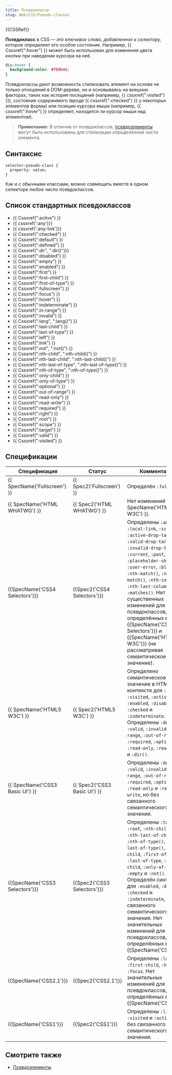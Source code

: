 ```yaml
---
title: Псевдоклассы
slug: Web/CSS/Pseudo-classes
---
```


{{CSSRef}}

**Псевдокласс** в CSS — _это ключевое слово, добавленное к селектору,_ которое определяет его особое состояние. Например, {{ Cssxref(":hover") }} может быть использован для изменения цвета кнопки при наведении курсора на неё.

```css
div:hover {
  background-color: #f89b4d;
}
```

Псевдоклассы дают возможность стилизовать элемент на основе не только отношений в DOM-дереве, но и основываясь на внешних факторах, таких как история посещений (например, {{ cssxref(":visited") }}), состояние содержимого (вроде {{ cssxref(":checked") }} у некоторых элементов формы) или позиции курсора мыши (например, {{ cssxref(":hover") }} определяет, находится ли курсор мыши над элементом).

> **Примечание:** В отличие от псевдоклассов, [псевдоэлементы](/ru/docs/Web/CSS/pseudo-elements) могут быть использованы для стилизации _определённой части_ элемента.

## Синтаксис

```
selector:pseudo-class {
  property: value;
}
```

Как и с обычными классами, можно совмещать вместе в одном селекторе любое число псевдоклассов.

## Список стандартных псевдоклассов

- {{ Cssxref(":active") }}
- {{ cssxref(':any')}}
- {{ cssxref(':any-link')}}
- {{ Cssxref(":checked") }}
- {{ Cssxref(":default") }}
- {{ Cssxref(":defined") }}
- {{ Cssxref(":dir", ":dir()")}}
- {{ Cssxref(":disabled") }}
- {{ Cssxref(":empty") }}
- {{ Cssxref(":enabled") }}
- {{ Cssxref(":first") }}
- {{ Cssxref(":first-child") }}
- {{ Cssxref(":first-of-type") }}
- {{ Cssxref(":fullscreen") }}
- {{ Cssxref(":focus") }}
- {{ Cssxref(":hover") }}
- {{ Cssxref(":indeterminate") }}
- {{ Cssxref(":in-range") }}
- {{ Cssxref(":invalid") }}
- {{ Cssxref(":lang", ":lang()") }}
- {{ Cssxref(":last-child") }}
- {{ Cssxref(":last-of-type") }}
- {{ Cssxref(":left") }}
- {{ Cssxref(":link") }}
- {{ Cssxref(":not", ":not()") }}
- {{ Cssxref(":nth-child", ":nth-child()") }}
- {{ Cssxref(":nth-last-child", ":nth-last-child()") }}
- {{ Cssxref(":nth-last-of-type", ":nth-last-of-type()") }}
- {{ Cssxref(":nth-of-type", ":nth-of-type()") }}
- {{ Cssxref(":only-child") }}
- {{ Cssxref(":only-of-type") }}
- {{ Cssxref(":optional") }}
- {{ Cssxref(":out-of-range") }}
- {{ Cssxref(":read-only") }}
- {{ Cssxref(":read-write") }}
- {{ Cssxref(":required") }}
- {{ Cssxref(":right") }}
- {{ Cssxref(":root") }}
- {{ Cssxref(":scope") }}
- {{ Cssxref(":target") }}
- {{ Cssxref(":valid") }}
- {{ Cssxref(":visited") }}

## Спецификации

| Спецификация                    | Статус                       | Комментарий                                                                                                                                                                                                                                                                                                                                                                                                                                                       |
| ------------------------------- | ---------------------------- | ----------------------------------------------------------------------------------------------------------------------------------------------------------------------------------------------------------------------------------------------------------------------------------------------------------------------------------------------------------------------------------------------------------------------------------------------------------------- |
| {{ SpecName('Fullscreen') }}    | {{ Spec2('Fullscreen') }}    | Определён `:fullscreen`.                                                                                                                                                                                                                                                                                                                                                                                                                                          |
| {{ SpecName('HTML WHATWG') }}   | {{ Spec2('HTML WHATWG') }}   | Нет изменений от {{ SpecName('HTML5 W3C') }}.                                                                                                                                                                                                                                                                                                                                                                                                                     |
| {{SpecName('CSS4 Selectors')}}  | {{Spec2('CSS4 Selectors')}}  | Определены `:any-link`, `:local-link`, `:scope`, `:active-drop-target`, `:valid-drop-target`, `:invalid-drop-target`, `:current`, `:past`, `:future`, `:placeholder-shown`, `:user-error`, `:blank`, `:nth-match()`, `:nth-last-match()`, `:nth-column()`, `:nth-last-column()` и `:matches()`. Нет существенных изменений для псевдоклассов, определённых в {{SpecName('CSS3 Selectors')}} и {{SpecName('HTML5 W3C')}} (не рассматривая семантическое значение). |
| {{ SpecName('HTML5 W3C') }}     | {{ Spec2('HTML5 W3C') }}     | Определено семантическое значение в HTML контексте для `:link`, `:visited`, `:active`, `:enabled`, `:disabled`, `:checked` и `:indeterminate`. Определены `:default`, `:valid`, `:invalid`, `:in-range`, `:out-of-range`, `:required`, `:optional`, `:read-only`, `:read-write` и `:dir()`.                                                                                                                                                                       |
| {{ SpecName('CSS3 Basic UI') }} | {{ Spec2('CSS3 Basic UI') }} | Определены `:default`, `:valid`, `:invalid`, `:in-range`, `:out-of-range`, `:required`, `:optional`, `:read-only` и `:read-write`, но без связанного семантического значения.                                                                                                                                                                                                                                                                                     |
| {{SpecName('CSS3 Selectors')}}  | {{Spec2('CSS3 Selectors')}}  | Определены `:target`, `:root`, `:nth-child()`, `:nth-last-of-child()`, `:nth-of-type()`, `:nth-last-of-type()`, `:last-child`, `:first-of-type`, `:last-of-type`, `:only-child`, `:only-of-type`, `:empty` и `:not()`. Определён синтаксис для `:enabled`, `:disabled`, `:checked` и `:indeterminate`, но без связанного семантического значения. Нет значительных изменений для псевдоклассов, определённых в {{SpecName('CSS2.1')}}.                            |
| {{SpecName('CSS2.1')}}          | {{Spec2('CSS2.1')}}          | Определены `:lang()`, `:first-child`, `:hover` и `:focus`. Нет значительных изменений для псевдоклассов, определённых в {{SpecName('CSS1')}}.                                                                                                                                                                                                                                                                                                                     |
| {{SpecName('CSS1')}}            | {{Spec2('CSS1')}}            | Определены `:link`, `:visited` и `:active`, но без связанного семантического значения.                                                                                                                                                                                                                                                                                                                                                                            |

## Смотрите также

- [Псевдоэлементы](/ru/docs/Web/CSS/Pseudo-elements)
